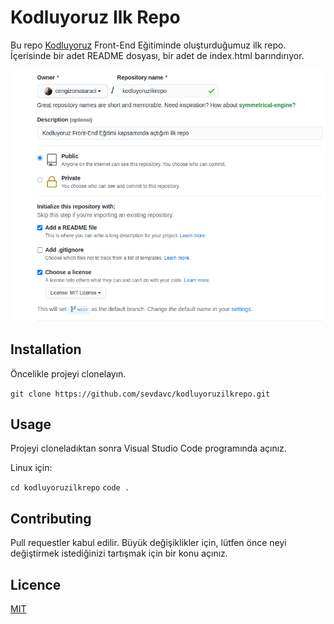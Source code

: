 # Kodluyoruz Ilk Repo

Bu repo [Kodluyoruz](https://kodluyoruz.org) Front-End Eğitiminde oluşturduğumuz ilk repo. İçerisinde bir adet README dosyası, bir adet de index.html barındırıyor.

![Resim](https://github.com/Kodluyoruz/taskforce/raw/main/git/odev1/figures/github.png)

## Installation 

Öncelikle projeyi clonelayın. 

` git clone https://github.com/sevdavc/kodluyoruzilkrepo.git `

## Usage

Projeyi cloneladıktan sonra Visual Studio Code programında açınız.

Linux için:

` cd kodluyoruzilkrepo `
` code . `

## Contributing

Pull requestler kabul edilir. Büyük değişiklikler için, lütfen önce neyi değiştirmek istediğinizi tartışmak için bir konu açınız.

## Licence

[MIT](https://choosealicense.com/licenses/mit/)
